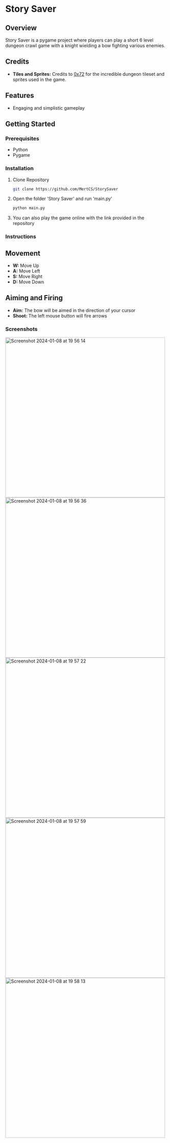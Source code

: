 # Story Saver

## Overview

Story Saver is a pygame project where players can play a short 6 level dungeon crawl game with a knight wielding a bow fighting various enemies.

## Credits

- **Tiles and Sprites:** Credits to [0x72](https://0x72.itch.io/dungeontileset-ii) for the incredible dungeon tileset and sprites used in the game.

## Features

- Engaging and simplistic gameplay

## Getting Started

### Prerequisites

- Python
- Pygame

### Installation

1. Clone Repository
   ```bash
   git clone https://github.com/MertCS/StorySaver

2. Open the folder 'Story Saver' and run 'main.py'
   ```bash
   python main.py

3. You can also play the game online with the link provided in the repository

### Instructions

## Movement

- **W:** Move Up
- **A:** Move Left
- **S:** Move Right
- **D:** Move Down

## Aiming and Firing

- **Aim:** The bow will be aimed in the direction of your cursor
- **Shoot:** The left mouse button will fire arrows

### Screenshots
<img width="500" alt="Screenshot 2024-01-08 at 19 56 14" src="https://github.com/MertCS/StorySaver/assets/91367755/d3a0dd70-de65-4d7b-beef-491f5b3908f4">
<img width="500" alt="Screenshot 2024-01-08 at 19 56 36" src="https://github.com/MertCS/StorySaver/assets/91367755/1ebbe73e-36c8-4521-8d5d-9ec89508613d">
<img width="500" alt="Screenshot 2024-01-08 at 19 57 22" src="https://github.com/MertCS/StorySaver/assets/91367755/c4e6bead-6a51-418a-9b10-072d7d6ae7a3">
<img width="500ß" alt="Screenshot 2024-01-08 at 19 57 59" src="https://github.com/MertCS/StorySaver/assets/91367755/18603165-5e79-4ebf-93d5-cd3ac7dfdbf6">
<img width="500" alt="Screenshot 2024-01-08 at 19 58 13" src="https://github.com/MertCS/StorySaver/assets/91367755/c0c8e4bb-321c-4ec6-87d9-2e9c331fca4a">




